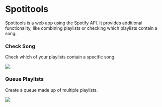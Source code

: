 # Spotitools
Spotitools is a web app using the Spotify API. It provides additional functionality, like combining playlists or checking which playlists contain a song.

### Check Song

Check which of your playlists contain a specific song.

![](./assets/spotitools1.1.gif)

### Queue Playlists

Create a queue made up of multiple playlists.

![](./assets/spotitools2.1.gif)